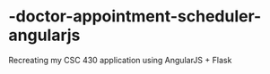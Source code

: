# -doctor-appointment-scheduler-angularjs
Recreating my CSC 430 application using AngularJS + Flask
